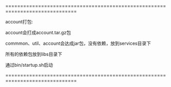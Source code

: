 
==============================================================================

account打包:

account会打成account.tar.gz包

commmon、util、account会达成jar包，没有依赖，放到services目录下

所有的依赖包放到libs目录下

通过bin/startup.sh启动

==============================================================================
